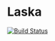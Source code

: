 # Laska

[![Build Status](https://github.com/Eliassj/Laska.jl/actions/workflows/CI.yml/badge.svg?branch=master)](https://github.com/Eliassj/Laska.jl/actions/workflows/CI.yml?query=branch%3Amaster)
